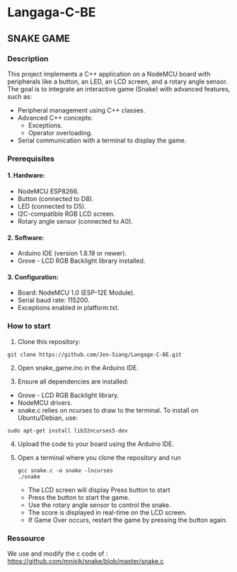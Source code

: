 # Langaga-C-BE

## SNAKE GAME

### Description
This project implements a C++ application on a NodeMCU board with peripherals like a button, an LED, an LCD screen, and a rotary angle sensor. The goal is to integrate an interactive game (Snake) with advanced features, such as:

* Peripheral management using C++ classes.
* Advanced C++ concepts:
    * Exceptions.
    * Operator overloading.
* Serial communication with a terminal to display the game.

### Prerequisites
#### 1. Hardware:
* NodeMCU ESP8266.
* Button (connected to D8).
* LED (connected to D5).
* I2C-compatible RGB LCD screen.
* Rotary angle sensor (connected to A0).

#### 2. Software:
* Arduino IDE (version 1.8.19 or newer).
* Grove - LCD RGB Backlight library installed.

#### 3. Configuration:
* Board: NodeMCU 1.0 (ESP-12E Module).
* Serial baud rate: 115200.
* Exceptions enabled in platform.txt.

### How to start
1. Clone this repository:
```
git clone https://github.com/Jen-Siang/Langage-C-BE.git
```

2. Open snake_game.ino in the Arduino IDE.

3. Ensure all dependencies are installed:
* Grove - LCD RGB Backlight library.
* NodeMCU drivers.
* snake.c relies on ncurses to draw to the terminal. To install on Ubuntu/Debian, use:

```
sudo apt-get install lib32ncurses5-dev
```

4. Upload the code to your board using the Arduino IDE.

5. Open a terminal where you clone the repository and run
    ```
    gcc snake.c -o snake -lncurses
    ./snake
    ```
    * The LCD screen will display Press button to start
    * Press the button to start the game.
    * Use the rotary angle sensor to control the snake.
    * The score is displayed in real-time on the LCD screen.
    * If Game Over occurs, restart the game by pressing the button again.

### Ressource
We use and modify the c code of : https://github.com/mnisjk/snake/blob/master/snake.c